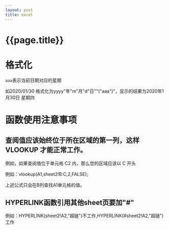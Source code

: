 ```yaml
---
layout: post
title: excel
---
```

{{page.title}}
===============

# 格式化

`aaa`表示当前日期对应的星期

如2020/01/30 格式化为yyyy"年"m"月"d"日""("aaa")"，显示的结果为2020年1月30日 星期四

# 函数使用注意事项

## 查阅值应该始终位于所在区域的第一列，这样 VLOOKUP 才能正常工作。

例如，如果查阅值位于单元格 C2 内，那么您的区域应该以 C 开头

例如：vlookup(A1,sheet2!B:C,2,FALSE);

上述公式只会在B列查找A1单元格的值。

## HYPERLINK函数引用其他sheet页要加"#"

例如：HYPERLINK(sheet2!A2,"超链")不工作,HYPERLINK(#sheet2!A2,"超链")工作

